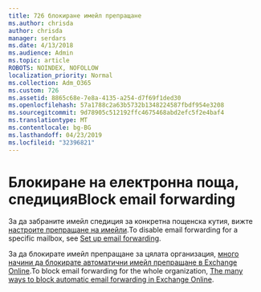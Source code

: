 ```yaml
---
title: 726 блокиране имейл препращане
ms.author: chrisda
author: chrisda
manager: serdars
ms.date: 4/13/2018
ms.audience: Admin
ms.topic: article
ROBOTS: NOINDEX, NOFOLLOW
localization_priority: Normal
ms.collection: Adm_O365
ms.custom: 726
ms.assetid: 8865c68e-7e8a-4135-a254-d7f69f1ded30
ms.openlocfilehash: 57a1788c2a63b5732b1348224587fbdf954e3208
ms.sourcegitcommit: 9d78905c512192ffc4675468abd2efc5f2e4baf4
ms.translationtype: MT
ms.contentlocale: bg-BG
ms.lasthandoff: 04/23/2019
ms.locfileid: "32396821"
---
```

# <a name="block-email-forwarding"></a><span data-ttu-id="b13d0-102">Блокиране на електронна поща, спедиция</span><span class="sxs-lookup"><span data-stu-id="b13d0-102">Block email forwarding</span></span>

<span data-ttu-id="b13d0-103">За да забраните имейл спедиция за конкретна пощенска кутия, вижте [настроите препращане на имейли](https://support.office.com/client/15abf81d-5c5d-49da-ac81-1b4daa1809f6).</span><span class="sxs-lookup"><span data-stu-id="b13d0-103">To disable email forwarding for a specific mailbox, see [Set up email forwarding](https://support.office.com/client/15abf81d-5c5d-49da-ac81-1b4daa1809f6).</span></span>

<span data-ttu-id="b13d0-104">За да блокирате имейл препращане за цялата организация, [много начини да блокирате автоматични имейл препращане в Exchange Online](https://blogs.technet.microsoft.com/exchange/2017/12/22/the-many-ways-to-block-automatic-email-forwarding-in-exchange-online/).</span><span class="sxs-lookup"><span data-stu-id="b13d0-104">To block email forwarding for the whole organization, [The many ways to block automatic email forwarding in Exchange Online](https://blogs.technet.microsoft.com/exchange/2017/12/22/the-many-ways-to-block-automatic-email-forwarding-in-exchange-online/).</span></span>
